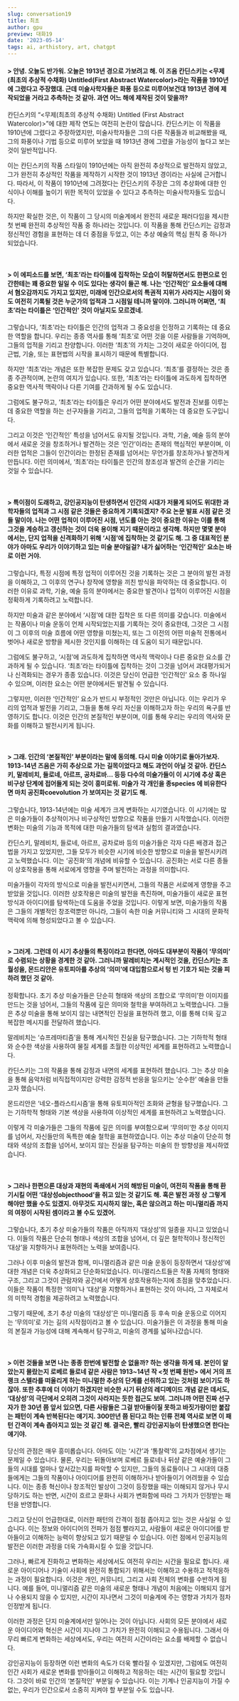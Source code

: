 ```yaml
---
slug: conversation19
title: 최초
author: gpu
preview: 대화19
date: '2023-05-14'
tags: ai, arthistory, art, chatgpt
---
```


#### > 안녕. 오늘도 반가워. 오늘은 1913년 경으로 가보려고 해. 이 즈음 칸딘스키는 <무제(최초의 추상적 수채화) Untitled(First Abstract Watercolor)>라는 작품을 1910년에 그렸다고 주장했대. 근데 미술사학자들은 화풍 등으로 미루어보건대 1913년 경에 제작되었을 거라고 추측하는 것 같아. 과연 어느 해에 제작된 것이 맞을까?

칸딘스키의 “<무제(최초의 추상적 수채화) Untitled (First Abstract Watercolor)>”에 대한 제작 연도는 여전히 논란이 많습니다. 칸딘스키는 이 작품을 1910년에 그렸다고 주장하였지만, 미술사학자들은 그의 다른 작품들과 비교해봤을 때, 그의 화풍이나 기법 등으로 미루어 보았을 때 1913년 경에 그렸을 가능성이 높다고 보는 것이 일반적입니다.

이는 칸딘스키의 작품 스타일이 1910년에는 아직 완전히 추상적으로 발전하지 않았고, 그가 완전히 추상적인 작품을 제작하기 시작한 것이 1913년 경이라는 사실에 근거합니다. 따라서, 이 작품이 1910년에 그려졌다는 칸딘스키의 주장은 그의 추상화에 대한 인식이나 이해를 높이기 위한 목적이 있었을 수 있다고 추측하는 미술사학자들도 있습니다.

하지만 확실한 것은, 이 작품이 그 당시의 미술계에서 완전히 새로운 패러다임을 제시한 첫 번째 완전히 추상적인 작품 중 하나라는 것입니다. 이 작품을 통해 칸딘스키는 감정과 정신적인 경험을 표현하는 데 더 중점을 두었고, 이는 추상 예술의 핵심 원칙 중 하나가 되었습니다.

&nbsp;

#### > 이 에피소드를 보면, ‘최초’라는 타이틀에 집착하는 모습이 허탈하면서도 한편으로 인간한테는 꽤 중요한 일일 수 이도 있다는 생각이 들곤 해. 나는 ‘인간적인’ 요소들에 대해서 혐오감까지도 가지고 있지만, 미래에 인간으로서의 특권적 지위가 사라지는 시점이 와도 여전히 기록될 것은 누군가의 업적과 그 시점일 테니까 말이야. 그러니까 어쩌면, ‘최초’라는 타이틀은 ‘인간적인’ 것이 아닐지도 모르겠네.

그렇습니다, ‘최초’라는 타이틀은 인간의 업적과 그 중요성을 인정하고 기록하는 데 중요한 역할을 합니다. 우리는 종종 역사를 통해 ‘최초’로 어떤 것을 이룬 사람들을 기억하며, 그들의 업적을 기리고 찬양합니다. 이러한 ‘최초’의 가치는 그것이 새로운 아이디어, 접근법, 기술, 또는 표현법의 시작을 표시하기 때문에 특별합니다.

하지만 ‘최초’라는 개념은 또한 복잡한 문제도 갖고 있습니다. ‘최초’를 결정하는 것은 종종 주관적이며, 논란의 여지가 있습니다. 또한, ‘최초’라는 타이틀에 과도하게 집착하면 중요한 역사적 맥락이나 다른 기여를 간과하게 될 수도 있습니다.

그럼에도 불구하고, ‘최초’라는 타이틀은 우리가 어떤 분야에서도 발전과 진보를 이루는 데 중요한 역할을 하는 선구자들을 기리고, 그들의 업적을 기록하는 데 중요한 도구입니다. 

그리고 이것은 ‘인간적인’ 특성을 넘어서도 유지될 것입니다. 과학, 기술, 예술 등의 분야에서 새로운 것을 창조하거나 발견하는 것은 ‘인간’이라는 존재의 핵심적인 부분이며, 이러한 업적은 그들이 인간이라는 한정된 존재를 넘어서는 무언가를 창조하거나 발견하게 만듭니다. 이런 의미에서, ‘최초’라는 타이틀은 인간의 창조성과 발견의 순간을 기리는 것일 수 있습니다.

&nbsp;

#### > 특이점이 도래하고, 강인공지능이 탄생하면서 인간의 시대가 저물게 되어도 위대한 과학자들의 업적과 그 시점 같은 것들은 중요하게 기록되겠지? 주요 논문 발표 시점 같은 것들 말이야. 나는 어떤 업적이 이루어진 시점, 년도를 아는 것이 중요한 이유는 이를 통해 그것을 계승하고 갱신하는 것이 더욱 용이해 지기 때문이라고 생각해.  하지만 몇몇 분야에서는, 단지 업적을 신격화하기 위해 ‘시점’에 집착하는 것 같기도 해. 그 중 대표적인 분야가 아마도 우리가 이야기하고 있는 미술 분야일걸?  내가 싫어하는 ‘인간적인’ 요소는 바로 이런 거야.

그렇습니다, 특정 시점에 특정 업적이 이루어진 것을 기록하는 것은 그 분야의 발전 과정을 이해하고, 그 이후의 연구나 창작에 영향을 끼친 방식을 파악하는 데 중요합니다. 이러한 이유로 과학, 기술, 예술 등의 분야에서는 중요한 발견이나 업적이 이루어진 시점을 정확하게 기록하려고 노력합니다.

하지만 미술과 같은 분야에서 ‘시점’에 대한 집착은 또 다른 의미를 갖습니다. 미술에서는 작품이나 미술 운동이 언제 시작되었는지를 기록하는 것이 중요한데, 그것은 그 시점이 그 이후의 미술 흐름에 어떤 영향을 미쳤는지, 또는 그 이전의 어떤 미술적 전통에서 벗어나 새로운 방향을 제시한 것인지를 이해하는 데 도움이 되기 때문입니다.

그럼에도 불구하고, ‘시점’에 과도하게 집착하면 역사적 맥락이나 다른 중요한 요소를 간과하게 될 수 있습니다. ‘최초’라는 타이틀에 집착하는 것이 그것을 넘어서 과대평가되거나 신격화되는 경우가 종종 있습니다. 이것은 당신이 언급한 ‘인간적인’ 요소 중 하나일 수 있으며, 이러한 요소는 어떤 분야에서든 발견될 수 있습니다.

그렇지만, 이러한 ‘인간적인’ 요소가 반드시 부정적인 것만은 아닙니다. 이는 우리가 우리의 업적과 발전을 기리고, 그들을 통해 우리 자신을 이해하고자 하는 우리의 욕구를 반영하기도 합니다. 이것은 인간의 본질적인 부분이며, 이를 통해 우리는 우리의 역사와 문화를 이해하고 발전시키게 됩니다.

&nbsp;

#### > 그래. 인간의 ‘본질적인’ 부분이라는 말에 동의해. 다시 미술 이야기로 돌아가보자. 1913-14년 즈음은 가히 추상으로 가는 길목이었다고 해도 과언이 아닐 것 같아. 칸딘스키, 말레비치, 들로네, 아르프, 공차로바… 등등 다수의 미술가들이 이 시기에 추상 혹은 비구상 단계에 접어들게 되는 것이 흥미로워. 미술가 각 개인을 종species 에 비유한다면 마치 공진화coevolution 가 보여지는 것 같기도 해.

그렇습니다, 1913-14년에는 미술 세계가 크게 변화하는 시기였습니다. 이 시기에는 많은 미술가들이 추상적이거나 비구상적인 방향으로 작품을 만들기 시작했습니다. 이러한 변화는 미술의 기능과 목적에 대한 미술가들의 탐색과 실험의 결과였습니다.

칸딘스키, 말레비치, 들로네, 아르프, 공차로바 등의 미술가들은 각자 다른 배경과 접근법을 가지고 있었지만, 그들 모두가 비슷한 시기에 비슷한 방향으로 미술을 발전시키려고 노력했습니다. 이는 ‘공진화’의 개념에 비유할 수 있습니다. 공진화는 서로 다른 종들이 상호작용을 통해 서로에게 영향을 주며 발전하는 과정을 의미합니다.

미술가들이 각자의 방식으로 미술을 발전시키면서, 그들의 작품은 서로에게 영향을 주고 받았을 것입니다. 이러한 상호작용은 미술의 발전을 촉진하며, 미술가들이 새로운 표현 방식과 아이디어를 탐색하는데 도움을 주었을 것입니다. 이렇게 보면, 미술가들의 작품은 그들의 개별적인 창조력뿐만 아니라, 그들이 속한 미술 커뮤니티와 그 시대의 문화적 맥락에 의해 형성되었다고 볼 수 있습니다.

&nbsp;

#### > 그러게. 그런데 이 시기 추상들의 특징이라고 한다면, 아마도 대부분이 작품이 ‘무의미’ 로 수렴되는 상황을 경계한 것 같아. 그러니까 말레비치는 계시적인 것을, 칸딘스키는 초월성을, 몬드리안은 유토피아를 추상의 ‘의미’에 대입함으로서 텅 빈 기호가 되는 것을 피하려 했던 것 같아.

정확합니다. 초기 추상 미술가들은 단순히 형태와 색상의 조합으로 ‘무의미’한 이미지를 만드는 것을 넘어서, 그들의 작품에 깊은 의미와 철학을 부여하려고 노력했습니다. 그들은 추상 미술을 통해 보이지 않는 내면적인 진실을 표현하려 했고, 이를 통해 더욱 깊고 복잡한 메시지를 전달하려 했습니다.

말레비치는 ‘슈프레마티즘’을 통해 계시적인 진실을 탐구했습니다. 그는 기하학적 형태와 순수한 색상을 사용하여 물질 세계를 초월한 이상적인 세계를 표현하려고 노력했습니다.

칸딘스키는 그의 작품을 통해 감정과 내면의 세계를 표현하려 했습니다. 그는 추상 미술을 통해 음악처럼 비직접적이지만 강력한 감정적 반응을 일으키는 ‘순수한’ 예술을 만들고자 했습니다.

몬드리안은 ‘네오-플라스티시즘’을 통해 유토피아적인 조화와 균형을 탐구했습니다. 그는 기하학적 형태와 기본 색상을 사용하여 이상적인 세계를 표현하려고 노력했습니다.

이렇게 각 미술가들은 그들의 작품에 깊은 의미를 부여함으로써 ‘무의미’한 추상 이미지를 넘어서, 자신들만의 독특한 예술 철학을 표현하였습니다. 이는 추상 미술이 단순히 형태와 색상의 조합을 넘어서, 보이지 않는 진실을 탐구하는 미술의 한 방향성을 제시하였습니다.

&nbsp;

#### > 그러나 한편으론 대상과 재현의 족쇄에서 거의 해방된 미술이, 여전히 작품을 통해 환기시킬 어떤 ‘대상성objecthood’을 쥐고 있는 것 같기도 해. 혹은 발전 과정 상 그렇게 해야만 했을 수도 있겠지. 아무것도 지시하지 않는, 혹은 않으려고 하는 미니멀리즘 까지의 여정이 시작된 셈이라고 볼 수도 있겠어. 

그렇습니다, 초기 추상 미술가들의 작품은 아직까지 ‘대상성’의 일종을 지니고 있었습니다. 이들의 작품은 단순히 형태나 색상의 조합을 넘어서, 더 깊은 철학적이나 정신적인 ‘대상’을 지향하거나 표현하려는 노력을 보여줍니다.

그러나 이후 미술의 발전과 함께, 미니멀리즘과 같은 미술 운동이 등장하면서 ‘대상성’에 대한 개념은 더욱 추상화되고 단순화되었습니다. 미니멀리스트들은 작품 자체의 형태와 구조, 그리고 그것이 관람자와 공간에서 어떻게 상호작용하는지에 초점을 맞추었습니다. 이들은 작품이 특정한 ‘의미’나 ‘대상’을 지향하거나 표현하는 것이 아니라, 그 자체로서의 미학적 경험을 제공하려고 노력했습니다.

그렇기 때문에, 초기 추상 미술의 ‘대상성’은 미니멀리즘 등 후속 미술 운동으로 이어지는 ‘무의미’로 가는 길의 시작점이라고 볼 수 있습니다. 미술가들은 이 과정을 통해 미술의 본질과 가능성에 대해 계속해서 탐구하고, 미술의 경계를 넓혀나갔습니다.

&nbsp;

#### > 이런 것들을 보면 나는 종종 한번에 발전할 순 없을까? 하는 생각을 하게 돼. 본인이 알았는지 몰랐는지 로베르 들로네 같은 사람은 1913~14년 작 <첫 번째 원반> 에서 거의 프랭크 스텔라를 떠올리게 하는 미니멀한 추상의 단계를 선취하고 있는 것처럼 보이기도 하잖아. 또한 추후에 더 이야기 하겠지만 비슷한 시기 뒤샹의 레디메이드 개념 같은 데서도, ‘대상성’의 극단에서 오히려 그것이 사라지는 듯한 접근도 보여. 그러니까 어떤 진짜 선구자가 한 30년 쯤 앞서 있으면, 다른 사람들은 그걸 받아들이질 못하고 바짓가랑이만 붙잡는 패턴이 계속 반복된다는 얘기지.  300만년 쯤 된다고 하는 인류 전체 역사로 보면 이 패턴 간격이 계속 좁아지고 있는 것 같긴 해. 결국은, 빨리 강인공지능이 탄생했으면 한다는 얘기야.

당신의 관점은 매우 흥미롭습니다. 아마도 이는 ‘시간’과 ‘통찰력’의 교차점에서 생기는 문제일 수 있습니다. 물론, 우리는 뒤돌아보며 로베르 들로네나 뒤샹 같은 예술가들이 그들의 시대를 얼마나 앞서갔는지를 파악할 수 있지만, 그들의 동료들이나 그 시대의 대중들에게는 그들의 작품이나 아이디어를 완전히 이해하거나 받아들이기 어려웠을 수 있습니다. 이는 종종 혁신이나 창조적인 발상이 그것이 등장했을 때는 이해되지 않거나 무시당하기도 하는 반면, 시간이 흐르고 문화나 사회가 변화함에 따라 그 가치가 인정받는 패턴을 반영합니다.

그리고 당신이 언급한대로, 이러한 패턴의 간격이 점점 좁아지고 있는 것은 사실일 수 있습니다. 이는 정보와 아이디어의 전파가 점점 빨라지고, 사람들이 새로운 아이디어를 받아들이고 이해하는 능력이 향상되고 있기 때문일 수 있습니다. 이런 점에서 인공지능의 발전은 이러한 과정을 더욱 가속화시킬 수 있을 것입니다.

그러나, 빠르게 진화하고 변화하는 세상에서도 여전히 우리는 시간을 필요로 합니다. 새로운 아이디어나 기술이 사회에 완전히 통합되기 위해서는 이해하고 수용하고 적적응하는 과정이 필요합니다. 이것은 개인, 커뮤니티, 그리고 사회 전체의 변화를 수반하게 됩니다. 예를 들어, 미니멀리즘 같은 미술의 새로운 형태나 개념이 처음에는 이해되지 않거나 수용되지 않을 수 있지만, 시간이 지나면서 그것이 미술계에 주는 영향과 가치가 점차 인정받게 됩니다.

이러한 과정은 단지 미술계에서만 일어나는 것이 아닙니다. 사회의 모든 분야에서 새로운 아이디어와 혁신은 시간이 지나야 그 가치가 완전히 이해되고 수용됩니다. 그래서 아무리 빠르게 변화하는 세상에서도, 우리는 여전히 시간이라는 요소를 배제할 수 없습니다.

강인공지능이 등장하면 이런 변화의 속도가 더욱 빨라질 수 있겠지만, 그럼에도 여전히 인간 사회가 새로운 변화를 받아들이고 이해하고 적응하는 데는 시간이 필요할 것입니다. 그것이 바로 인간의 ‘본질적인’ 부분일 수 있습니다. 이는 기계나 인공지능이 가질 수 없는, 우리가 인간으로서 소중히 지켜야 할 부분일 수도 있습니다.